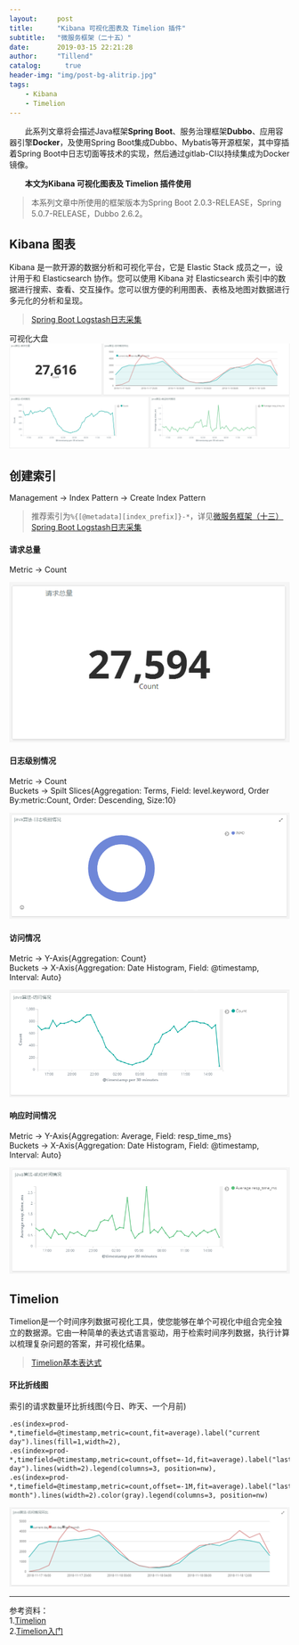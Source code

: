 ```yaml
---
layout:     post
title:      "Kibana 可视化图表及 Timelion 插件"
subtitle:   "微服务框架（二十五）"
date:       2019-03-15 22:21:28
author:     "Tillend"
catalog:      true
header-img: "img/post-bg-alitrip.jpg"
tags:
    - Kibana
    - Timelion
---
```


　　此系列文章将会描述Java框架**Spring Boot**、服务治理框架**Dubbo**、应用容器引擎**Docker**，及使用Spring Boot集成Dubbo、Mybatis等开源框架，其中穿插着Spring Boot中日志切面等技术的实现，然后通过gitlab-CI以持续集成为Docker镜像。

　　**本文为Kibana 可视化图表及 Timelion 插件使用**

> 本系列文章中所使用的框架版本为Spring Boot 2.0.3-RELEASE，Spring 5.0.7-RELEASE，Dubbo 2.6.2。


## Kibana 图表

Kibana 是一款开源的数据分析和可视化平台，它是 Elastic Stack 成员之一，设计用于和 Elasticsearch 协作。您可以使用 Kibana 对 Elasticsearch 索引中的数据进行搜索、查看、交互操作。您可以很方便的利用图表、表格及地图对数据进行多元化的分析和呈现。

> [Spring Boot Logstash日志采集](https://tillend.github.io/2018/11/22/springboot-logstash/)

可视化大盘
![](/img/in-post/post-2019-03/dashboard.png)

## 创建索引

Management -> Index Pattern -> Create Index Pattern

> 推荐索引为`%{[@metadata][index_prefix]}-*`，详见[微服务框架（十三）Spring Boot Logstash日志采集](https://blog.csdn.net/why_still_confused/article/details/84346951#t6)

#### 请求总量

Metric -> Count

![](/img/in-post/post-2019-03/total-request.png)

#### 日志级别情况

Metric -> Count    
Buckets -> Spilt Slices{Aggregation: Terms, Field: level.keyword, Order By:metric:Count, Order: Descending, Size:10}


![](/img/in-post/post-2019-03/log-level.png)

#### 访问情况

Metric -> Y-Axis{Aggregation: Count}    
Buckets -> X-Axis{Aggregation: Date Histogram, Field: @timestamp, Interval: Auto}

![](/img/in-post/post-2019-03/access-situation.png)

#### 响应时间情况

Metric -> Y-Axis{Aggregation: Average, Field: resp_time_ms}    
Buckets -> X-Axis{Aggregation: Date Histogram, Field: @timestamp, Interval: Auto}

![](/img/in-post/post-2019-03/response-time.png)


## Timelion

Timelion是一个时间序列数据可视化工具，使您能够在单个可视化中组合完全独立的数据源。它由一种简单的表达式语言驱动，用于检索时间序列数据，执行计算以梳理复杂问题的答案，并可视化结果。

> [Timelion基本表达式](https://blog.csdn.net/qq_16077957/article/details/80023060)

#### 环比折线图

索引的请求数量环比折线图(今日、昨天、一个月前)
```es
.es(index=prod-*,timefield=@timestamp,metric=count,fit=average).label("current day").lines(fill=1,width=2),
.es(index=prod-*,timefield=@timestamp,metric=count,offset=-1d,fit=average).label("last day").lines(width=2).legend(columns=3, position=nw),
.es(index=prod-*,timefield=@timestamp,metric=count,offset=-1M,fit=average).label("last month").lines(width=2).color(gray).legend(columns=3, position=nw)
```

![](/img/in-post/post-2019-03/access-situation-chain-ratio.png)


---
参考资料：    
1.[Timelion](https://www.elastic.co/guide/en/kibana/5.0/timelion.html)    
2.[Timelion入门](https://segmentfault.com/a/1190000016679290)
